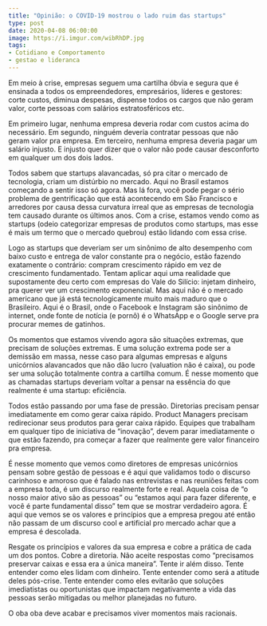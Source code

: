 ```yaml
---
title: "Opinião: o COVID-19 mostrou o lado ruim das startups"
type: post
date: 2020-04-08 06:00:00
image: https://i.imgur.com/wibRhDP.jpg
tags:
- Cotidiano e Comportamento
- gestao e lideranca
---
```


Em meio à crise, empresas seguem uma cartilha óbvia e segura que é ensinada a todos os empreendedores, empresários, líderes e gestores: corte custos, diminua despesas, dispense todos os cargos que não geram valor, corte pessoas com salários estratosféricos etc.

Em primeiro lugar, nenhuma empresa deveria rodar com custos acima do necessário. Em segundo, ninguém deveria contratar pessoas que não geram valor pra empresa. Em terceiro, nenhuma empresa deveria pagar um salário injusto. E injusto quer dizer que o valor não pode causar desconforto em qualquer um dos dois lados. 

Todos sabem que startups alavancadas, só pra citar o mercado de tecnologia, criam um distúrbio no mercado. Aqui no Brasil estamos começando a sentir isso só agora. Mas lá fora, você pode pegar o sério problema de gentrificação que está acontecendo em São Francisco e arredores por causa dessa curvatura irreal que as empresas de tecnologia tem causado durante os últimos anos. Com a crise, estamos vendo como as startups (odeio categorizar empresas de produtos como startups, mas esse é mais um termo que o mercado quebrou) estão lidando com essa crise. 

Logo as startups que deveriam ser um sinônimo de alto desempenho com baixo custo e entrega de valor constante pra o negócio, estão fazendo exatamente o contrário: compram crescimento rápido em vez de crescimento fundamentado. Tentam aplicar aqui uma realidade que supostamente deu certo com empresas do Vale do Silício: injetam dinheiro, pra querer ver um crescimento exponencial. Mas aqui não é o mercado americano que já está tecnologicamente muito mais maduro que o Brasileiro. Aqui é o Brasil, onde o Facebook e Instagram são sinônimo de internet, onde fonte de notícia (e pornô) é o WhatsApp e o Google serve pra procurar memes de gatinhos.

Os momentos que estamos vivendo agora são situações extremas, que precisam de soluções extremas. E uma solução extrema pode ser a demissão em massa, nesse caso para algumas empresas e alguns unicórnios alavancados que não dão lucro (valuation não é caixa), ou pode ser uma solução totalmente contra a cartilha comum. É nesse momento que as chamadas startups deveriam voltar a pensar na essência do que realmente é uma startup: eficiência.

Todos estão passando por uma fase de pressão. Diretorias precisam pensar imediatamente em como gerar caixa rápido. Product Managers precisam redirecionar seus produtos para gerar caixa rápido. Equipes que trabalham em qualquer tipo de iniciativa de “inovação”, devem parar imediatamente o que estão fazendo, pra começar a fazer que realmente gere valor financeiro pra empresa.

É nesse momento que vemos como diretores de empresas unicórnios pensam sobre gestão de pessoas e é aqui que validamos todo o discurso carinhoso e amoroso que é falado nas entrevistas e nas reuniões feitas com a empresa toda, é um discurso realmente forte e real. Aquela coisa de “o nosso maior ativo são as pessoas” ou “estamos aqui para fazer diferente, e você é parte fundamental disso” tem que se mostrar verdadeiro agora. É aqui que vemos se os valores e princípios que a empresa pregou até então não passam de um discurso cool e artificial pro mercado achar que a empresa é descolada.

Resgate os princípios e valores da sua empresa e cobre a prática de cada um dos pontos. Cobre a diretoria. Não aceite respostas como “precisamos preservar caixas e essa era a única maneira”. Tente ir além disso. Tente entender como eles lidam com dinheiro. Tente entender como será a atitude deles pós-crise. Tente entender como eles evitarão que soluções imediatistas ou oportunistas que impactam negativamente a vida das pessoas serão mitigadas ou melhor planejadas no futuro. 

O oba oba deve acabar e precisamos viver momentos mais racionais.